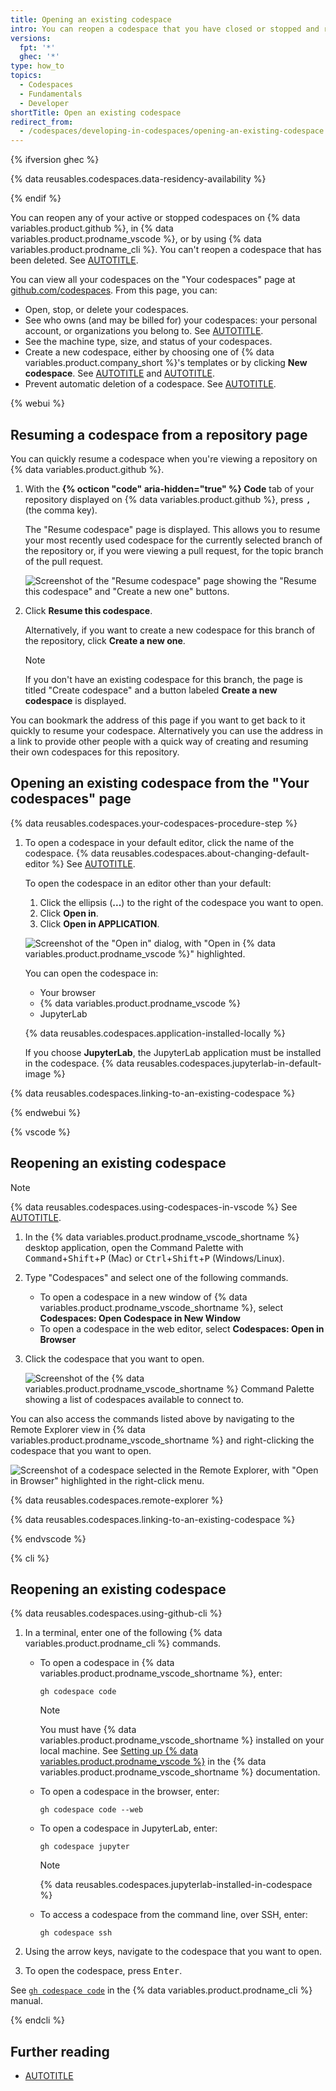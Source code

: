 ```yaml
---
title: Opening an existing codespace
intro: You can reopen a codespace that you have closed or stopped and return to your work.
versions:
  fpt: '*'
  ghec: '*'
type: how_to
topics:
  - Codespaces
  - Fundamentals
  - Developer
shortTitle: Open an existing codespace
redirect_from:
  - /codespaces/developing-in-codespaces/opening-an-existing-codespace
---
```


{% ifversion ghec %}

{% data reusables.codespaces.data-residency-availability %}

{% endif %}

You can reopen any of your active or stopped codespaces on {% data variables.product.github %}, in {% data variables.product.prodname_vscode %}, or by using {% data variables.product.prodname_cli %}. You can't reopen a codespace that has been deleted. See [AUTOTITLE](/codespaces/getting-started/understanding-the-codespace-lifecycle).

You can view all your codespaces on the "Your codespaces" page at [github.com/codespaces](https://github.com/codespaces). From this page, you can:

* Open, stop, or delete your codespaces.
* See who owns (and may be billed for) your codespaces: your personal account, or organizations you belong to. See [AUTOTITLE](/billing/managing-billing-for-your-products/managing-billing-for-github-codespaces/about-billing-for-github-codespaces).
* See the machine type, size, and status of your codespaces.
* Create a new codespace, either by choosing one of {% data variables.product.company_short %}'s templates or by clicking **New codespace**. See [AUTOTITLE](/codespaces/developing-in-a-codespace/creating-a-codespace-from-a-template) and [AUTOTITLE](/codespaces/developing-in-a-codespace/creating-a-codespace-for-a-repository).
* Prevent automatic deletion of a codespace. See [AUTOTITLE](/codespaces/setting-your-user-preferences/configuring-automatic-deletion-of-your-codespaces?tool=webui#avoiding-automatic-deletion-of-codespaces).

{% webui %}

## Resuming a codespace from a repository page

You can quickly resume a codespace when you're viewing a repository on {% data variables.product.github %}.

1. With the **{% octicon "code" aria-hidden="true" %} Code** tab of your repository displayed on {% data variables.product.github %}, press <kbd>,</kbd> (the comma key).

   The "Resume codespace" page is displayed. This allows you to resume your most recently used codespace for the currently selected branch of the repository or, if you were viewing a pull request, for the topic branch of the pull request.

   ![Screenshot of the "Resume codespace" page showing the "Resume this codespace" and "Create a new one" buttons.](/assets/images/help/codespaces/resume-codespace.png)

1. Click **Resume this codespace**.

   Alternatively, if you want to create a new codespace for this branch of the repository, click **Create a new one**.

   > [!NOTE]
   > If you don't have an existing codespace for this branch, the page is titled "Create codespace" and a button labeled **Create a new codespace** is displayed.

You can bookmark the address of this page if you want to get back to it quickly to resume your codespace. Alternatively you can use the address in a link to provide other people with a quick way of creating and resuming their own codespaces for this repository.

## Opening an existing codespace from the "Your codespaces" page

{% data reusables.codespaces.your-codespaces-procedure-step %}
1. To open a codespace in your default editor, click the name of the codespace. {% data reusables.codespaces.about-changing-default-editor %} See [AUTOTITLE](/codespaces/setting-your-user-preferences/setting-your-default-editor-for-github-codespaces).

   To open the codespace in an editor other than your default:

   1. Click the ellipsis (**...**) to the right of the codespace you want to open.
   1. Click **Open in**.
   1. Click **Open in APPLICATION**.

   ![Screenshot of the "Open in" dialog, with "Open in {% data variables.product.prodname_vscode %}" highlighted.](/assets/images/help/codespaces/open-codespace-in-another-editor.png)

   You can open the codespace in:
   * Your browser
   * {% data variables.product.prodname_vscode %}
   * JupyterLab

   {% data reusables.codespaces.application-installed-locally %}

   If you choose **JupyterLab**, the JupyterLab application must be installed in the codespace. {% data reusables.codespaces.jupyterlab-in-default-image %}

{% data reusables.codespaces.linking-to-an-existing-codespace %}

{% endwebui %}

{% vscode %}

## Reopening an existing codespace

> [!NOTE]
> {% data reusables.codespaces.using-codespaces-in-vscode %} See [AUTOTITLE](/codespaces/developing-in-a-codespace/using-github-codespaces-in-visual-studio-code).

1. In the {% data variables.product.prodname_vscode_shortname %} desktop application, open the Command Palette with <kbd>Command</kbd>+<kbd>Shift</kbd>+<kbd>P</kbd> (Mac) or <kbd>Ctrl</kbd>+<kbd>Shift</kbd>+<kbd>P</kbd> (Windows/Linux).
1. Type "Codespaces" and select one of the following commands.
   * To open a codespace in a new window of {% data variables.product.prodname_vscode_shortname %}, select **Codespaces: Open Codespace in New Window**
   * To open a codespace in the web editor, select **Codespaces: Open in Browser**
1. Click the codespace that you want to open.

   ![Screenshot of the {% data variables.product.prodname_vscode_shortname %} Command Palette showing a list of codespaces available to connect to.](/assets/images/help/codespaces/open-codespace-from-vscode.png)

You can also access the commands listed above by navigating to the Remote Explorer view in {% data variables.product.prodname_vscode_shortname %} and right-clicking the codespace that you want to open.

![Screenshot of a codespace selected in the Remote Explorer, with "Open in Browser" highlighted in the right-click menu.](/assets/images/help/codespaces/open-codespace-remote-explorer.png)

{% data reusables.codespaces.remote-explorer %}

{% data reusables.codespaces.linking-to-an-existing-codespace %}

{% endvscode %}

{% cli %}

## Reopening an existing codespace

{% data reusables.codespaces.using-github-cli %}

1. In a terminal, enter one of the following {% data variables.product.prodname_cli %} commands.
   * To open a codespace in {% data variables.product.prodname_vscode_shortname %}, enter:

     ```shell copy
     gh codespace code
     ```

     > [!NOTE]
     > You must have {% data variables.product.prodname_vscode_shortname %} installed on your local machine. See [Setting up {% data variables.product.prodname_vscode %}](https://code.visualstudio.com/docs/setup/setup-overview) in the {% data variables.product.prodname_vscode_shortname %} documentation.

   * To open a codespace in the browser, enter:

     ```shell copy
     gh codespace code --web
     ```

   * To open a codespace in JupyterLab, enter:

     ```shell copy
     gh codespace jupyter
     ```

     > [!NOTE]
     > {% data reusables.codespaces.jupyterlab-installed-in-codespace %}

   * To access a codespace from the command line, over SSH, enter:

     ```shell copy
     gh codespace ssh
     ```

1. Using the arrow keys, navigate to the codespace that you want to open.
1. To open the codespace, press <kbd>Enter</kbd>.

See [`gh codespace code`](https://cli.github.com/manual/gh_codespace_code) in the {% data variables.product.prodname_cli %} manual.

{% endcli %}

## Further reading

* [AUTOTITLE](/rest/codespaces/organizations)
